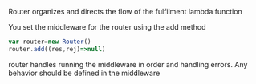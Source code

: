 Router organizes and directs the flow of the fulfilment lambda function 

You set the middleware for the router using the add method
```js
var router=new Router()
router.add((res,rej)=>null)
```

router handles running the middleware in order and handling errors. Any behavior should be defined in the middleware
